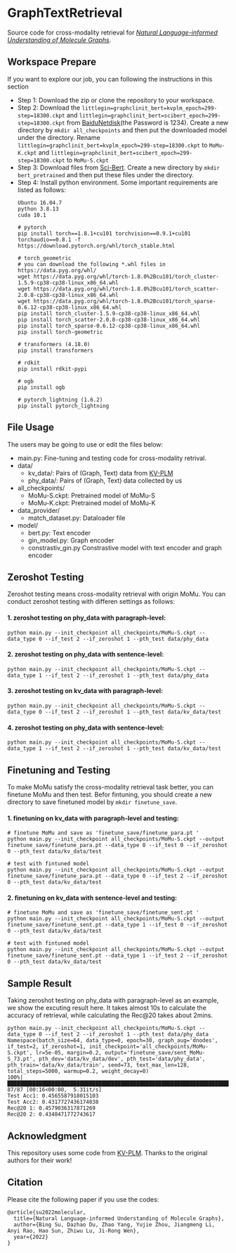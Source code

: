 
# GraphTextRetrieval
Source code for cross-modality retrieval for *[Natural Language-informed Understanding of Molecule Graphs](https://arxiv.org/abs/2209.05481)*. 
## Workspace Prepare
If you want to explore our job, you can following the instructions in this section
- Step 1: Download the zip or clone the repository to your workspace.
- Step 2: Download the `littlegin=graphclinit_bert=kvplm_epoch=299-step=18300.ckpt` and `littlegin=graphclinit_bert=scibert_epoch=299-step=18300.ckpt` from [BaiduNetdisk](https://pan.baidu.com/share/init?surl=jvMP_ysQGTMd_2sTLUD45A)(the Password is 1234). Create a new directory by `mkdir all_checkpoints` and then put the downloaded model under the directory. Rename `littlegin=graphclinit_bert=kvplm_epoch=299-step=18300.ckpt` to `MoMu-K.ckpt` and `littlegin=graphclinit_bert=scibert_epoch=299-step=18300.ckpt` to `MoMu-S.ckpt`
- Step 3: Download files from [Sci-Bert](https://huggingface.co/allenai/scibert_scivocab_uncased/tree/main). Create a new directory by `mkdir bert_pretrained` and then put these files under the directory.
- Step 4: Install python environment. Some important requirements are listed as follows:
  ```
  Ubuntu 16.04.7
  python 3.8.13
  cuda 10.1

  # pytorch
  pip install torch==1.8.1+cu101 torchvision==0.9.1+cu101 torchaudio==0.8.1 -f https://download.pytorch.org/whl/torch_stable.html

  # torch_geometric 
  # you can download the following *.whl files in https://data.pyg.org/whl/
  wget https://data.pyg.org/whl/torch-1.8.0%2Bcu101/torch_cluster-1.5.9-cp38-cp38-linux_x86_64.whl
  wget https://data.pyg.org/whl/torch-1.8.0%2Bcu101/torch_scatter-2.0.8-cp38-cp38-linux_x86_64.whl
  wget https://data.pyg.org/whl/torch-1.8.0%2Bcu101/torch_sparse-0.6.12-cp38-cp38-linux_x86_64.whl
  pip install torch_cluster-1.5.9-cp38-cp38-linux_x86_64.whl
  pip install torch_scatter-2.0.8-cp38-cp38-linux_x86_64.whl
  pip install torch_sparse-0.6.12-cp38-cp38-linux_x86_64.whl
  pip install torch-geometric

  # transformers (4.18.0)
  pip install transformers 

  # rdkit
  pip install rdkit-pypi

  # ogb
  pip install ogb

  # pytorch_lightning (1.6.2)
  pip install pytorch_lightning 
## File Usage
The users may be going to use or edit the files below:
- main.py: Fine-tuning and testing code for cross-modality retrival. 
- data/
  - kv_data/: Pairs of (Graph, Text) data from  [KV-PLM](https://github.com/thunlp/KV-PLM)
  - phy_data/: Pairs of (Graph, Text) data collected by us
- all_checkpoints/
  - MoMu-S.ckpt: Pretrained model  of MoMu-S
  - MoMu-K.ckpt: Pretrained model of MoMu-K
- data_provider/
  - match_dataset.py: Dataloader file
- model/
  - bert.py: Text encoder
  - gin_model.py: Graph encoder
  - constrastiv_gin.py Constrastive model with text encoder and graph encoder

## Zeroshot Testing
Zeroshot testing means cross-modality retrieval with origin MoMu. You can conduct zeroshot testing with differen settings as follows:
#### 1. zeroshot testing on phy_data with paragraph-level:
```
python main.py --init_checkpoint all_checkpoints/MoMu-S.ckpt --data_type 0 --if_test 2 --if_zeroshot 1 --pth_test data/phy_data
```
#### 2. zeroshot testing on phy_data with sentence-level:
```
python main.py --init_checkpoint all_checkpoints/MoMu-S.ckpt --data_type 1 --if_test 2 --if_zeroshot 1 --pth_test data/phy_data
```
#### 3. zeroshot testing on kv_data with paragraph-level:
```
python main.py --init_checkpoint all_checkpoints/MoMu-S.ckpt --data_type 0 --if_test 2 --if_zeroshot 1 --pth_test data/kv_data/test
```
#### 4. zeroshot testing on phy_data with sentence-level:
```
python main.py --init_checkpoint all_checkpoints/MoMu-S.ckpt --data_type 1 --if_test 2 --if_zeroshot 1 --pth_test data/kv_data/test
```
## Finetuning and Testing
To make MoMu satisfy the cross-modality retrieval task better, you can finetune MoMu and then test. Befor fintuning, you should create a new directory to save finetuned model by `mkdir finetune_save`. 
#### 1. finetuning on kv_data with paragraph-level and testing:
```
# finetune MoMu and save as 'finetune_save/finetune_para.pt '
python main.py --init_checkpoint all_checkpoints/MoMu-S.ckpt --output finetune_save/finetune_para.pt --data_type 0 --if_test 0 --if_zeroshot 0 --pth_test data/kv_data/test

# test with fintuned model
python main.py --init_checkpoint all_checkpoints/MoMu-S.ckpt --output finetune_save/finetune_para.pt --data_type 0 --if_test 2 --if_zeroshot 0 --pth_test data/kv_data/test
```
#### 2. finetuning on kv_data with sentence-level and testing:
```
# finetune MoMu and save as 'finetune_save/finetune_sent.pt '
python main.py --init_checkpoint all_checkpoints/MoMu-S.ckpt --output finetune_save/finetune_sent.pt --data_type 1 --if_test 0 --if_zeroshot 0 --pth_test data/kv_data/test

# test with fintuned model
python main.py --init_checkpoint all_checkpoints/MoMu-S.ckpt --output finetune_save/finetune_sent.pt --data_type 1 --if_test 2 --if_zeroshot 0 --pth_test data/kv_data/test
```
## Sample Result
Taking zeroshot testing on phy_data with paragraph-level as an example, we show the excuting result here.
It takes almost 10s to calculate the accuracy of retrieval, while calculating the Rec@20 takes about 2mins. 
```
python main.py --init_checkpoint all_checkpoints/MoMu-S.ckpt --data_type 0 --if_test 2 --if_zeroshot 1 --pth_test data/phy_data
Namespace(batch_size=64, data_type=0, epoch=30, graph_aug='dnodes', if_test=2, if_zeroshot=1, init_checkpoint='all_checkpoints/MoMu-S.ckpt', lr=5e-05, margin=0.2, output='finetune_save/sent_MoMu-S_73.pt', pth_dev='data/kv_data/dev', pth_test='data/phy_data', pth_train='data/kv_data/train', seed=73, text_max_len=128, total_steps=5000, warmup=0.2, weight_decay=0)
100%|█████████████████████████████████████████████████████████████████████████████████████████████████████████████████| 87/87 [00:16<00:00,  5.31it/s]
Test Acc1: 0.4565587918015103
Test Acc2: 0.4317727436174038
Rec@20 1: 0.4579036317871269
Rec@20 2: 0.4348471772743617
```
## Acknowledgment
This repository uses some code from [KV-PLM](https://github.com/thunlp/KV-PLM). Thanks to the original authors for their work!
## Citation
Please cite the following paper if you use the codes:

```
@article{su2022molecular,
  title={Natural Language-informed Understanding of Molecule Graphs},
  author={Bing Su, Dazhao Du, Zhao Yang, Yujie Zhou, Jiangmeng Li, Anyi Rao, Hao Sun, Zhiwu Lu, Ji-Rong Wen},
  year={2022}
}
```
